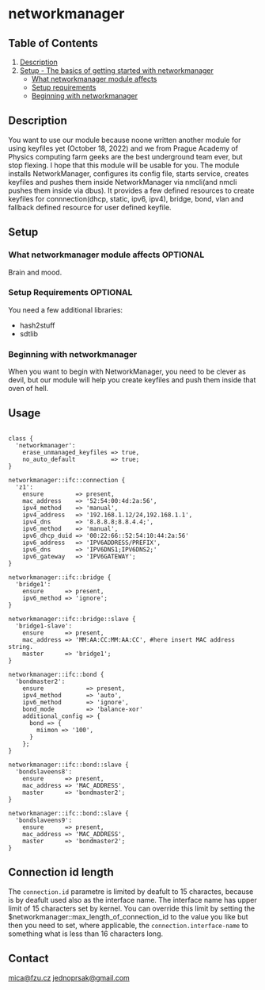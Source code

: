 # networkmanager


## Table of Contents

1. [Description](#description)
1. [Setup - The basics of getting started with networkmanager](#setup)
    * [What networkmanager module affects](#what-networkmanager-affects)
    * [Setup requirements](#setup-requirements)
    * [Beginning with networkmanager](#beginning-with-networkmanager)

## Description

You want to use our module because noone written another module for using keyfiles yet (October 18, 2022) and we from Prague Academy of Physics computing farm geeks are the best underground team ever, but stop flexing. I hope that this module will be usable for you. The module installs NetworkManager, configures its config file, starts service, creates keyfiles and pushes them inside NetworkManager via nmcli(and nmcli pushes them inside via dbus). It provides a few defined resources to create keyfiles for connnection(dhcp, static, ipv6, ipv4), bridge, bond, vlan and fallback defined resource for user defined keyfile.


## Setup

### What networkmanager module affects **OPTIONAL**

Brain and mood.

### Setup Requirements **OPTIONAL**

You need a few additional libraries:
* hash2stuff
* sdtlib

### Beginning with networkmanager

When you want to begin with NetworkManager, you need to be clever as devil, but
our module will help you create keyfiles and push them inside that oven of hell.

## Usage
```puppet

class {
  'networkmanager':
    erase_unmanaged_keyfiles => true,
    no_auto_default          => true;
}

networkmanager::ifc::connection {
  'z1':
    ensure         => present,
    mac_address    => '52:54:00:4d:2a:56',
    ipv4_method    => 'manual',
    ipv4_address   => '192.168.1.12/24,192.168.1.1',
    ipv4_dns       => '8.8.8.8;8.8.4.4;',
    ipv6_method    => 'manual',
    ipv6_dhcp_duid => '00:22:66::52:54:10:44:2a:56'
    ipv6_address   => 'IPV6ADDRESS/PREFIX',
    ipv6_dns       => 'IPV6DNS1;IPV6DNS2;'
    ipv6_gateway   => 'IPV6GATEWAY';
}

networkmanager::ifc::bridge {
  'bridge1':
    ensure      => present,
    ipv6_method => 'ignore';
}

networkmanager::ifc::bridge::slave {
  'bridge1-slave':
    ensure      => present,
    mac_address => 'MM:AA:CC:MM:AA:CC', #here insert MAC address string.
    master      => 'bridge1';
}

networkmanager::ifc::bond {
  'bondmaster2':
    ensure            => present,
    ipv4_method       => 'auto',
    ipv6_method       => 'ignore',
    bond_mode         => 'balance-xor'
    additional_config => {
      bond => {
        miimon => '100',
      }
    };
}

networkmanager::ifc::bond::slave {
  'bondslaveens8':
    ensure      => present,
    mac_address => 'MAC_ADDRESS',
    master      => 'bondmaster2';
}

networkmanager::ifc::bond::slave {
  'bondslaveens9':
    ensure      => present,
    mac_address => 'MAC_ADDRESS',
    master      => 'bondmaster2';
}
```

## Connection id length
The `connection.id` parametre is limited by deafult to 15 charactes, because is by deafult used also as the interface name.
The interface name has upper limit of 15 characters set by kernel.
You can override this limit by setting the $networkmanager::max_length_of_connection_id to the value you like but then you need to set, where applicable, the `connection.interface-name` to something what is less than 16 characters long.

## Contact

mica@fzu.cz
jednoprsak@gmail.com

